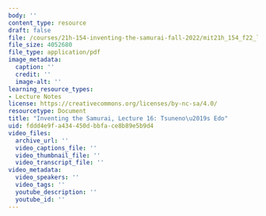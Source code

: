 ```yaml
---
body: ''
content_type: resource
draft: false
file: /courses/21h-154-inventing-the-samurai-fall-2022/mit21h_154_f22_lec16.pdf
file_size: 4052680
file_type: application/pdf
image_metadata:
  caption: ''
  credit: ''
  image-alt: ''
learning_resource_types:
- Lecture Notes
license: https://creativecommons.org/licenses/by-nc-sa/4.0/
resourcetype: Document
title: "Inventing the Samurai, Lecture 16: Tsuneno\u2019s Edo"
uid: fddd4e9f-a434-450d-bbfa-ce8b89e5b9d4
video_files:
  archive_url: ''
  video_captions_file: ''
  video_thumbnail_file: ''
  video_transcript_file: ''
video_metadata:
  video_speakers: ''
  video_tags: ''
  youtube_description: ''
  youtube_id: ''
---
```

